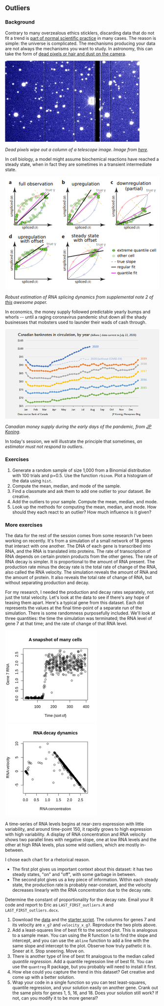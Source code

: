 ## Outliers

### Background

Contrary to many overzealous ethics sticklers, discarding data that do not fit a trend is [part of normal scientific practice](https://www.pnas.org/content/pnas/86/23/9053.full.pdf) in many cases. The reason is simple: the universe is complicated. The mechanisms producing your data are not always the mechanisms you want to study. In astronomy, this can take the form of [dead pixels or hair and dust on the camera](https://www.eso.org/~ohainaut/ccd/CCD_artifacts.html).

![Dead pixels wipe out a column of a telescope image showing oversaturated white stars on a pixellated blue background.](dead_pixels.jpg)

*Dead pixels wipe out a column of a telescope image. Image from [here](https://www.eso.org/~ohainaut/ccd/CCD_artifacts.html).*

In cell biology, a model might assume biochemical reactions have reached a steady state, when in fact they are sometimes in a transient intermediate state. 

![.](rna_velocity.png)

*Robust estimation of RNA splicing dynamics from supplemental note 2 of [this](https://www.nature.com/articles/s41586-018-0414-6) awesome paper.*

In economics, the money supply followed predictable yearly bumps and whorls -- until a raging coronavirus pandemic shut down all the shady businesses that mobsters used to launder their wads of cash through.

![Time-series of Canadian money supply shows yearly bumps and eddies and a CAD 20 billion takeoff in April to August 2020.](jp_koning.png)

*Canadian money supply during the early days of the pandemic, from [JP Koning](http://jpkoning.blogspot.com/2020/07/how-pandemic-has-clogged-global-economy.html)*.

In today's session, we will illustrate the principle that sometimes, *an estimator must not respond to outliers*.

### Exercises

1. Generate a random sample of size 1,000 from a Binomial distribution with 100 trials and p=0.5. Use the function `rbinom`. Plot a histogram of the data using `hist`. 
2. Compute the mean, median, and mode of the sample.
3. Find a classmate and ask them to add one outlier to your dataset. Be creative. 
4. Add the outliers to your sample. Compute the mean, median, and mode.
5. Look up the methods for computing the mean, median, and mode. How should they each react to an outlier? How much influence is it given?

### More exercises

The data for the rest of the session comes from some research I've been working on recently. It's from a simulation of a small network of 18 genes that interact with one another. The DNA of each gene is transcribed into RNA, and the RNA is translated into proteins. The rate of transcription of RNA depends on certain protein products from the other genes. The rate of RNA decay is simpler. It is proportional to the amount of RNA present. The production rate minus the decay rate is the total rate of change of the RNA, also called the RNA velocity. The simulation reveals the amount of RNA and the amount of protein. It also reveals the total rate of change of RNA, but without separating production and decay.  

For my research, I needed the production and decay rates separately, not just the total velocity. Let's look at the data to see if there's any hope of teasing them apart. Here's a typical gene from this dataset. Each dot represents the values at the final time-point of a separate run of the simulation. There is some randomness purposefully included. We'll look at three quantities: the time the simulation was terminated; the RNA level of gene 7 at that time; and the rate of change of that RNA level.

![A time-series of RNA levels begins at near-zero expression with little variability and rapidly grows to high expression with high variability around time-point 150.](timeseries_gene7.png)
![A bivariate display of RNA concentration and RNA velocity shows two parallel lines with negative slope, one at low RNA levels and the other at high RNA levels, plus some wild outliers, which are mostly in-between.](gene7_rna_vs_rna_velocity.png)

A time-series of RNA levels begins at near-zero expression with little variability, and around time-point 150, it rapidly grows to high expression with high variability. A display of RNA concentration and RNA velocity shows two parallel lines with negative slope, one at low RNA levels and the other at high RNA levels, plus some wild outliers, which are mostly in-between.

I chose each chart for a rhetorical reason. 

- The first plot gives us important context about this dataset: it has two steady states, "on" and "off", with some garbage in between. 
- The second plot gives us a key piece of information. Within each steady state, the production rate is probably near-constant, and the velocity decreases linearly with the RNA concentration due to the decay rate.

Determine the constant of proportionality for the decay rate. Email your R code and report to Eric as `LAST_FIRST_outliers.R` and `LAST_FIRST_outliers.docx`.

1. Download the [data](https://github.com/ekernf01/HEART_choosing_stat_methods/blob/main/course%20content/4_outlier_robustness/SyntheticGeneActivityData.csv) and the [starter script](https://github.com/ekernf01/HEART_choosing_stat_methods/blob/main/course%20content/4_outlier_robustness/SyntheticGeneActivityData.R). The columns for genes 7 and its velocity are `x_g7` and `velocity_x_g7`. Reproduce the two plots above. 
2. Add a least-squares line of best fit to the second plot. This is analogous to a sample mean. You can using the R function `lm` to find the slope and intercept, and you can use the `abline` function to add a line with the same slope and intercept to the plot. Observe how truly pathetic it is. Sneer at it. Stop sneering. Move on. 
3. There is another type of line of best fit analogous to the median called *quantile regression*. Add a quantile regression line of best fit. You can use the `quantreg` R package, but you probably will need to install it first.
4. How else could you capture the trend in this dataset? Get creative and come up with a better solution. 
5. Wrap your code in a single function so you can test least-squares, quantile regression, and your solution easily on another gene. Crank out the same plots for genes 1, 5, 16, and 18. Does your solution still work? If not, can you modify it to be more general?







